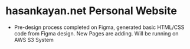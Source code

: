 # hasankayan.net Personal Website

- Pre-design process completed on Figma, generated basic HTML/CSS code from Figma design.
New Pages are adding.
Will be running on AWS S3 System
